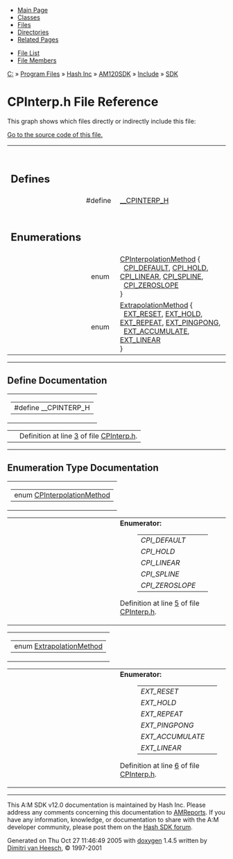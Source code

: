 <div class="tabs">

- [Main Page](index.md)
- [Classes](annotated.md)
- <span id="current">[Files](files.md)</span>
- [Directories](dirs.md)
- [Related Pages](pages.md)

</div>

<div class="tabs">

- [File List](files.md)
- [File Members](globals.md)

</div>

<div class="nav">

<a href="dir_C_3A_2F.md" class="el">C:</a> » <a href="dir_C_3A_2FProgram_20Files_2F.md" class="el">Program Files</a> » <a href="dir_C_3A_2FProgram_20Files_2FHash_20Inc_2F.md" class="el">Hash Inc</a> » <a href="dir_C_3A_2FProgram_20Files_2FHash_20Inc_2FAM120SDK_2F.md" class="el">AM120SDK</a> » <a href="dir_C_3A_2FProgram_20Files_2FHash_20Inc_2FAM120SDK_2FInclude_2F.md" class="el">Include</a> » <a href="dir_C_3A_2FProgram_20Files_2FHash_20Inc_2FAM120SDK_2FInclude_2FSDK_2F.md" class="el">SDK</a>

</div>

# CPInterp.h File Reference

This graph shows which files directly or indirectly include this file:

<span class="image placeholder" original-image-src="CPInterp_8h__dep__incl.gif" original-image-title="" border="0" usemap="#C:/Program Files/Hash Inc/AM120SDK/Include/SDK/CPInterp.hdep_map"></span>

[Go to the source code of this file.](CPInterp_8h-source.md)

<table data-border="0" data-cellpadding="0" data-cellspacing="0">
<colgroup>
<col style="width: 50%" />
<col style="width: 50%" />
</colgroup>
<tbody>
<tr>
<td></td>
<td></td>
</tr>
<tr>
<td colspan="2"><br />
&#10;<h2 id="defines">Defines</h2></td>
</tr>
<tr>
<td class="memItemLeft" style="text-align: right;" data-nowrap="" data-valign="top">#define </td>
<td class="memItemRight" data-valign="bottom"><a href="CPInterp_8h.md#03229d6a04af4cd238f81bddedb57adb" class="el">__CPINTERP_H</a></td>
</tr>
<tr>
<td colspan="2"><br />
&#10;<h2 id="enumerations">Enumerations</h2></td>
</tr>
<tr>
<td class="memItemLeft" style="text-align: right;" data-nowrap="" data-valign="top">enum  </td>
<td class="memItemRight" data-valign="bottom"><a href="CPInterp_8h.md#9294a500dc6f913ae6b63633fa4e8236" class="el">CPInterpolationMethod</a> {<br />
  <a href="CPInterp_8h.md#9294a500dc6f913ae6b63633fa4e82363446352f49230ee512f872bbe62e1b15" class="el">CPI_DEFAULT</a>, <a href="CPInterp_8h.md#9294a500dc6f913ae6b63633fa4e82369ca09e57d8bf23d2d797b05741dbc04b" class="el">CPI_HOLD</a>, <a href="CPInterp_8h.md#9294a500dc6f913ae6b63633fa4e8236d5fc1e67f4a2aa1d10c6032545b13980" class="el">CPI_LINEAR</a>, <a href="CPInterp_8h.md#9294a500dc6f913ae6b63633fa4e82363a58ac79f2907ec04ef0c70d020ae33f" class="el">CPI_SPLINE</a>,<br />
  <a href="CPInterp_8h.md#9294a500dc6f913ae6b63633fa4e8236f58104ec48ff3f15fce2da18f8e0deb0" class="el">CPI_ZEROSLOPE</a><br />
}</td>
</tr>
<tr>
<td class="memItemLeft" style="text-align: right;" data-nowrap="" data-valign="top">enum  </td>
<td class="memItemRight" data-valign="bottom"><a href="CPInterp_8h.md#a9ebaf7fd7d5c61ab5c70c443b15f1af" class="el">ExtrapolationMethod</a> {<br />
  <a href="CPInterp_8h.md#a9ebaf7fd7d5c61ab5c70c443b15f1af0ffeeb7f0e1cfa231e4356ffb4bb9aa7" class="el">EXT_RESET</a>, <a href="CPInterp_8h.md#a9ebaf7fd7d5c61ab5c70c443b15f1afdd2b8ee163d5d382b9b5001ef2a3e7ae" class="el">EXT_HOLD</a>, <a href="CPInterp_8h.md#a9ebaf7fd7d5c61ab5c70c443b15f1af3a47c63df5cce880b2c363a65cf22666" class="el">EXT_REPEAT</a>, <a href="CPInterp_8h.md#a9ebaf7fd7d5c61ab5c70c443b15f1af0ba3f7d3d54c16b438c1e1b9245b5de4" class="el">EXT_PINGPONG</a>,<br />
  <a href="CPInterp_8h.md#a9ebaf7fd7d5c61ab5c70c443b15f1afeb3986d6cfd0b4400b173c57286f68ed" class="el">EXT_ACCUMULATE</a>, <a href="CPInterp_8h.md#a9ebaf7fd7d5c61ab5c70c443b15f1af82a04545983ac409a40583ac67d1a206" class="el">EXT_LINEAR</a><br />
}</td>
</tr>
</tbody>
</table>

------------------------------------------------------------------------

## Define Documentation

<span id="03229d6a04af4cd238f81bddedb57adb" class="anchor"></span>

<table class="mdTable" data-cellpadding="2" data-cellspacing="0">
<colgroup>
<col style="width: 100%" />
</colgroup>
<tbody>
<tr>
<td class="mdRow"><table data-cellpadding="0" data-cellspacing="0" data-border="0">
<tbody>
<tr>
<td class="md" data-nowrap="" data-valign="top">#define __CPINTERP_H</td>
</tr>
</tbody>
</table></td>
</tr>
</tbody>
</table>

|  |  |
|----|----|
|   | Definition at line <a href="CPInterp_8h-source.md#l00003" class="el">3</a> of file <a href="CPInterp_8h-source.md" class="el">CPInterp.h</a>. |

------------------------------------------------------------------------

## Enumeration Type Documentation

<span id="9294a500dc6f913ae6b63633fa4e8236" class="anchor"></span>

<table class="mdTable" data-cellpadding="2" data-cellspacing="0">
<colgroup>
<col style="width: 100%" />
</colgroup>
<tbody>
<tr>
<td class="mdRow"><table data-cellpadding="0" data-cellspacing="0" data-border="0">
<tbody>
<tr>
<td class="md" data-nowrap="" data-valign="top">enum <a href="CPInterp_8h.md#9294a500dc6f913ae6b63633fa4e8236" class="el">CPInterpolationMethod</a></td>
</tr>
</tbody>
</table></td>
</tr>
</tbody>
</table>

<table data-cellspacing="5" data-cellpadding="0" data-border="0">
<colgroup>
<col style="width: 50%" />
<col style="width: 50%" />
</colgroup>
<tbody>
<tr>
<td> </td>
<td><dl>
<dt><strong>Enumerator:</strong></dt>
<dd>
<table data-border="0" data-cellspacing="2" data-cellpadding="0">
<tbody>
<tr>
<td data-valign="top"><em><span id="9294a500dc6f913ae6b63633fa4e82363446352f49230ee512f872bbe62e1b15" class="anchor"></span>CPI_DEFAULT</em> </td>
<td></td>
</tr>
<tr>
<td data-valign="top"><em><span id="9294a500dc6f913ae6b63633fa4e82369ca09e57d8bf23d2d797b05741dbc04b" class="anchor"></span>CPI_HOLD</em> </td>
<td></td>
</tr>
<tr>
<td data-valign="top"><em><span id="9294a500dc6f913ae6b63633fa4e8236d5fc1e67f4a2aa1d10c6032545b13980" class="anchor"></span>CPI_LINEAR</em> </td>
<td></td>
</tr>
<tr>
<td data-valign="top"><em><span id="9294a500dc6f913ae6b63633fa4e82363a58ac79f2907ec04ef0c70d020ae33f" class="anchor"></span>CPI_SPLINE</em> </td>
<td></td>
</tr>
<tr>
<td data-valign="top"><em><span id="9294a500dc6f913ae6b63633fa4e8236f58104ec48ff3f15fce2da18f8e0deb0" class="anchor"></span>CPI_ZEROSLOPE</em> </td>
<td></td>
</tr>
</tbody>
</table>
</dd>
</dl>
<p>Definition at line <a href="CPInterp_8h-source.md#l00005" class="el">5</a> of file <a href="CPInterp_8h-source.md" class="el">CPInterp.h</a>.</p></td>
</tr>
</tbody>
</table>

<span id="a9ebaf7fd7d5c61ab5c70c443b15f1af" class="anchor"></span>

<table class="mdTable" data-cellpadding="2" data-cellspacing="0">
<colgroup>
<col style="width: 100%" />
</colgroup>
<tbody>
<tr>
<td class="mdRow"><table data-cellpadding="0" data-cellspacing="0" data-border="0">
<tbody>
<tr>
<td class="md" data-nowrap="" data-valign="top">enum <a href="CPInterp_8h.md#a9ebaf7fd7d5c61ab5c70c443b15f1af" class="el">ExtrapolationMethod</a></td>
</tr>
</tbody>
</table></td>
</tr>
</tbody>
</table>

<table data-cellspacing="5" data-cellpadding="0" data-border="0">
<colgroup>
<col style="width: 50%" />
<col style="width: 50%" />
</colgroup>
<tbody>
<tr>
<td> </td>
<td><dl>
<dt><strong>Enumerator:</strong></dt>
<dd>
<table data-border="0" data-cellspacing="2" data-cellpadding="0">
<tbody>
<tr>
<td data-valign="top"><em><span id="a9ebaf7fd7d5c61ab5c70c443b15f1af0ffeeb7f0e1cfa231e4356ffb4bb9aa7" class="anchor"></span>EXT_RESET</em> </td>
<td></td>
</tr>
<tr>
<td data-valign="top"><em><span id="a9ebaf7fd7d5c61ab5c70c443b15f1afdd2b8ee163d5d382b9b5001ef2a3e7ae" class="anchor"></span>EXT_HOLD</em> </td>
<td></td>
</tr>
<tr>
<td data-valign="top"><em><span id="a9ebaf7fd7d5c61ab5c70c443b15f1af3a47c63df5cce880b2c363a65cf22666" class="anchor"></span>EXT_REPEAT</em> </td>
<td></td>
</tr>
<tr>
<td data-valign="top"><em><span id="a9ebaf7fd7d5c61ab5c70c443b15f1af0ba3f7d3d54c16b438c1e1b9245b5de4" class="anchor"></span>EXT_PINGPONG</em> </td>
<td></td>
</tr>
<tr>
<td data-valign="top"><em><span id="a9ebaf7fd7d5c61ab5c70c443b15f1afeb3986d6cfd0b4400b173c57286f68ed" class="anchor"></span>EXT_ACCUMULATE</em> </td>
<td></td>
</tr>
<tr>
<td data-valign="top"><em><span id="a9ebaf7fd7d5c61ab5c70c443b15f1af82a04545983ac409a40583ac67d1a206" class="anchor"></span>EXT_LINEAR</em> </td>
<td></td>
</tr>
</tbody>
</table>
</dd>
</dl>
<p>Definition at line <a href="CPInterp_8h-source.md#l00006" class="el">6</a> of file <a href="CPInterp_8h-source.md" class="el">CPInterp.h</a>.</p></td>
</tr>
</tbody>
</table>

------------------------------------------------------------------------

<span class="small">This A:M SDK v12.0 documentation is maintained by Hash Inc. Please address any comments concerning this documentation to [AMReports](http://www.hash.com/reports). If you have any information, knowledge, or documentation to share with the A:M developer community, please post them on the [Hash SDK forum](http://www.hash.com/forums/index.php?showforum=11).</span>

Generated on Thu Oct 27 11:46:49 2005 with [<span class="image placeholder" original-image-src="doxygen.png" original-image-title="" height="45" width="100" align="middle" border="0">doxygen</span>](http://www.doxygen.org/index.html) 1.4.5 written by [Dimitri van Heesch](mailto:dimitri@stack.nl), © 1997-2001
